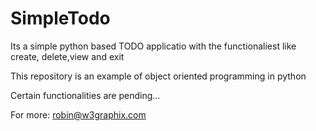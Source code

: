 SimpleTodo
==========

Its a simple python based TODO applicatio with the functionaliest like create, delete,view and exit

This repository is an example of object oriented programming in python

Certain functionalities are pending...

For more:
robin@w3graphix.com

